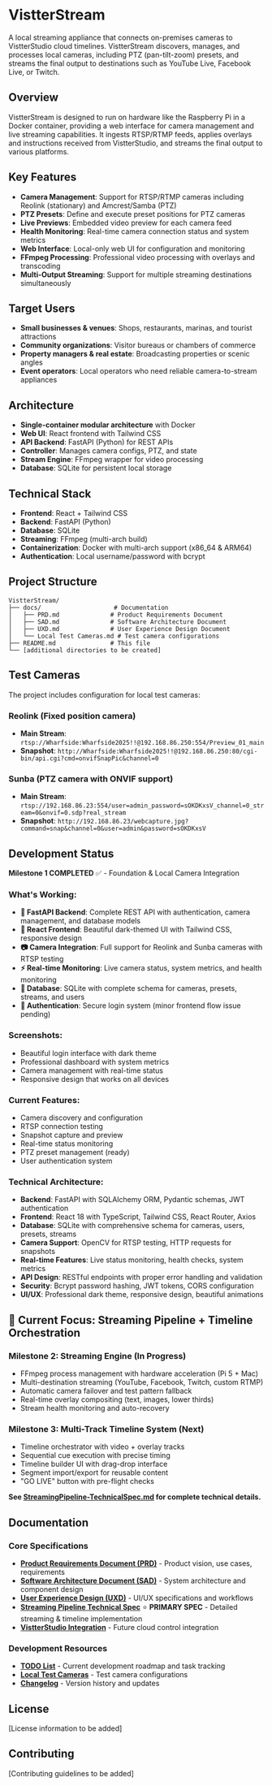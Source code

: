 # VistterStream

A local streaming appliance that connects on-premises cameras to VistterStudio cloud timelines. VistterStream discovers, manages, and processes local cameras, including PTZ (pan-tilt-zoom) presets, and streams the final output to destinations such as YouTube Live, Facebook Live, or Twitch.

## Overview

VistterStream is designed to run on hardware like the Raspberry Pi in a Docker container, providing a web interface for camera management and live streaming capabilities. It ingests RTSP/RTMP feeds, applies overlays and instructions received from VistterStudio, and streams the final output to various platforms.

## Key Features

- **Camera Management**: Support for RTSP/RTMP cameras including Reolink (stationary) and Amcrest/Samba (PTZ)
- **PTZ Presets**: Define and execute preset positions for PTZ cameras
- **Live Previews**: Embedded video preview for each camera feed
- **Health Monitoring**: Real-time camera connection status and system metrics
- **Web Interface**: Local-only web UI for configuration and monitoring
- **FFmpeg Processing**: Professional video processing with overlays and transcoding
- **Multi-Output Streaming**: Support for multiple streaming destinations simultaneously

## Target Users

- **Small businesses & venues**: Shops, restaurants, marinas, and tourist attractions
- **Community organizations**: Visitor bureaus or chambers of commerce
- **Property managers & real estate**: Broadcasting properties or scenic angles
- **Event operators**: Local operators who need reliable camera-to-stream appliances

## Architecture

- **Single-container modular architecture** with Docker
- **Web UI**: React frontend with Tailwind CSS
- **API Backend**: FastAPI (Python) for REST APIs
- **Controller**: Manages camera configs, PTZ, and state
- **Stream Engine**: FFmpeg wrapper for video processing
- **Database**: SQLite for persistent local storage

## Technical Stack

- **Frontend**: React + Tailwind CSS
- **Backend**: FastAPI (Python)
- **Database**: SQLite
- **Streaming**: FFmpeg (multi-arch build)
- **Containerization**: Docker with multi-arch support (x86_64 & ARM64)
- **Authentication**: Local username/password with bcrypt

## Project Structure

```
VistterStream/
├── docs/                    # Documentation
│   ├── PRD.md              # Product Requirements Document
│   ├── SAD.md              # Software Architecture Document
│   ├── UXD.md              # User Experience Design Document
│   └── Local Test Cameras.md # Test camera configurations
├── README.md               # This file
└── [additional directories to be created]
```

## Test Cameras

The project includes configuration for local test cameras:

### Reolink (Fixed position camera)
- **Main Stream**: `rtsp://Wharfside:Wharfside2025!!@192.168.86.250:554/Preview_01_main`
- **Snapshot**: `http://Wharfside:Wharfside2025!!@192.168.86.250:80/cgi-bin/api.cgi?cmd=onvifSnapPic&channel=0`

### Sunba (PTZ camera with ONVIF support)
- **Main Stream**: `rtsp://192.168.86.23:554/user=admin_password=sOKDKxsV_channel=0_stream=0&onvif=0.sdp?real_stream`
- **Snapshot**: `http://192.168.86.23/webcapture.jpg?command=snap&channel=0&user=admin&password=sOKDKxsV`

## Development Status

**Milestone 1 COMPLETED** ✅ - Foundation & Local Camera Integration

### What's Working:
- **🚀 FastAPI Backend**: Complete REST API with authentication, camera management, and database models
- **🎨 React Frontend**: Beautiful dark-themed UI with Tailwind CSS, responsive design
- **📷 Camera Integration**: Full support for Reolink and Sunba cameras with RTSP testing
- **⚡ Real-time Monitoring**: Live camera status, system metrics, and health monitoring
- **💾 Database**: SQLite with complete schema for cameras, presets, streams, and users
- **🔐 Authentication**: Secure login system (minor frontend flow issue pending)

### Screenshots:
- Beautiful login interface with dark theme
- Professional dashboard with system metrics
- Camera management with real-time status
- Responsive design that works on all devices

### Current Features:
- Camera discovery and configuration
- RTSP connection testing
- Snapshot capture and preview
- Real-time status monitoring
- PTZ preset management (ready)
- User authentication system

### Technical Architecture:
- **Backend**: FastAPI with SQLAlchemy ORM, Pydantic schemas, JWT authentication
- **Frontend**: React 18 with TypeScript, Tailwind CSS, React Router, Axios
- **Database**: SQLite with comprehensive schema for cameras, users, presets, streams
- **Camera Support**: OpenCV for RTSP testing, HTTP requests for snapshots
- **Real-time Features**: Live status monitoring, health checks, system metrics
- **API Design**: RESTful endpoints with proper error handling and validation
- **Security**: Bcrypt password hashing, JWT tokens, CORS configuration
- **UI/UX**: Professional dark theme, responsive design, beautiful animations

## 🎯 Current Focus: Streaming Pipeline + Timeline Orchestration

### **Milestone 2: Streaming Engine** (In Progress)
- FFmpeg process management with hardware acceleration (Pi 5 + Mac)
- Multi-destination streaming (YouTube, Facebook, Twitch, custom RTMP)
- Automatic camera failover and test pattern fallback
- Real-time overlay compositing (text, images, lower thirds)
- Stream health monitoring and auto-recovery

### **Milestone 3: Multi-Track Timeline System** (Next)
- Timeline orchestrator with video + overlay tracks
- Sequential cue execution with precise timing
- Timeline builder UI with drag-drop interface
- Segment import/export for reusable content
- "GO LIVE" button with pre-flight checks

**See [StreamingPipeline-TechnicalSpec.md](docs/StreamingPipeline-TechnicalSpec.md) for complete technical details.**

## Documentation

### **Core Specifications**
- **[Product Requirements Document (PRD)](docs/PRD.md)** - Product vision, use cases, requirements
- **[Software Architecture Document (SAD)](docs/SAD.md)** - System architecture and component design
- **[User Experience Design (UXD)](docs/UXD.md)** - UI/UX specifications and workflows
- **[Streaming Pipeline Technical Spec](docs/StreamingPipeline-TechnicalSpec.md)** ⭐ **PRIMARY SPEC** - Detailed streaming & timeline implementation
- **[VistterStudio Integration](docs/VistterStudioIntegration.md)** - Future cloud control integration

### **Development Resources**
- **[TODO List](TODO.md)** - Current development roadmap and task tracking
- **[Local Test Cameras](docs/Local%20Test%20Cameras.md)** - Test camera configurations
- **[Changelog](CHANGELOG.md)** - Version history and updates

## License

[License information to be added]

## Contributing

[Contributing guidelines to be added]
